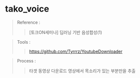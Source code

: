 # tako_voice

>Reference : 
>>[토크ON세미나] 딥러닝 기반 음성합성(1)

>Tools :
>>https://github.com/Tyrrrz/YoutubeDownloader


>Process :
>>타겟 동영상 다운로드
>>영상에서 목소리가 있는 부분만을 추출

